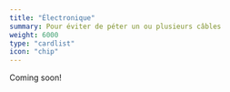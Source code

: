```yaml
---
title: "Électronique"
summary: Pour éviter de péter un ou plusieurs câbles
weight: 6000
type: "cardlist"
icon: "chip"
---
```


Coming soon!

